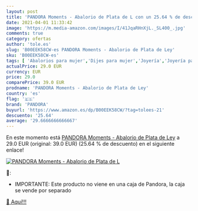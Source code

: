 ```yaml
---
layout: post
title: 'PANDORA Moments - Abalorio de Plata de L con un 25.64 % de descuento'
date: 2021-04-01 11:33:42
image: 'https://m.media-amazon.com/images/I/41JqaRHnXjL._SL400_.jpg'
comments: true
category: ofertas
author: 'tole.es'
slug: 'B00EEK58CW-es PANDORA Moments - Abalorio de Plata de Ley'
sku: 'B00EEK58CW-es'
tags: [ 'Abalorios para mujer','Dijes para mujer','Joyería','Joyería para mujer','de','ley','pandora','plata', ]
actualPrice: 29.0 EUR
currency: EUR
price: 29.0
comparePrice: 39.0 EUR
prodname: 'PANDORA Moments - Abalorio de Plata de Ley'
country: 'es'
flag: '🇪🇸'
brand: 'PANDORA'
buyurl: 'https://www.amazon.es/dp/B00EEK58CW/?tag=tolees-21'
descuento: '25.64'
average: '29.6666666666667'
---
```


En este momento está [PANDORA Moments - Abalorio de Plata de Ley](https://www.amazon.es/dp/B00EEK58CW/?tag=tolees-21) a 29.0 EUR (original: 39.0 EUR) (25.64 %  de descuento) en el siguiente enlace!

[![PANDORA Moments - Abalorio de Plata de L](https://m.media-amazon.com/images/I/41JqaRHnXjL._SL400_.jpg)](https://www.amazon.es/dp/B00EEK58CW/?tag=tolees-21)

🔎:

- IMPORTANTE: Este producto no viene en una caja de Pandora, la caja se vende por separado

[🛒 Aquí!!!](https://www.amazon.es/dp/B00EEK58CW/?tag=tolees-21)

